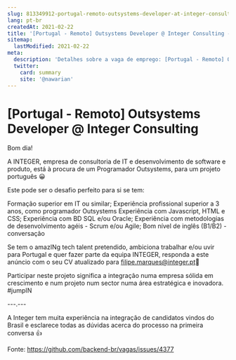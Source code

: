 ```yaml
---
slug: 813349912-portugal-remoto-outsystems-developer-at-integer-consulting
lang: pt-br
createdAt: 2021-02-22
title: '[Portugal - Remoto] Outsystems Developer @ Integer Consulting - Vaga de Emprego'
sitemap:
  lastModified: 2021-02-22
meta:
  description: 'Detalhes sobre a vaga de emprego: [Portugal - Remoto] Outsystems Developer @ Integer Consulting'
  twitter:
    card: summary
    site: '@nawarian'
---
```


# [Portugal - Remoto] Outsystems Developer @ Integer Consulting

Bom dia!

A INTEGER, empresa de consultoria de IT e desenvolvimento de software e produto, está à procura de um Programador Outsystems, para um projeto português 😀

Este pode ser o desafio perfeito para si se tem:

Formação superior em IT ou similar;
Experiência profissional superior a 3 anos, como programador Outsystems
Experiência com Javascript, HTML e CSS;
Experiência com BD SQL e/ou Oracle;
Experiência com metodologias de desenvolvimento agéis - Scrum e/ou Agile;
Bom nível de inglês (B1/B2) - conversação

Se tem o amazINg tech talent pretendido, ambiciona trabalhar e/ou uvir para Portugal e quer fazer parte da equipa INTEGER, responda a este anúncio com o seu CV atualizado para filipe.marques@integer.pt📨

Participar neste projeto significa a integração numa empresa sólida em crescimento e num projeto num sector numa área estratégica e inovadora. #jumpIN

---.---

A Integer tem muita experiência na integração de candidatos vindos do Brasil e esclarece todas as dúvidas acerca do processo na primeira conversa 👍

Fonte: https://github.com/backend-br/vagas/issues/4377